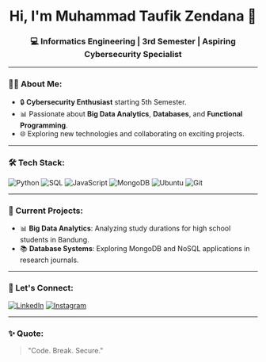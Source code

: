 <h1 align="center">Hi, I'm Muhammad Taufik Zendana 👋</h1>
<h3 align="center">💻 Informatics Engineering | 3rd Semester | Aspiring Cybersecurity Specialist</h3>

---

### 🧑‍💻 About Me:
- 🔒 **Cybersecurity Enthusiast** starting 5th Semester.  
- 📊 Passionate about **Big Data Analytics**, **Databases**, and **Functional Programming**.  
- 🌐 Exploring new technologies and collaborating on exciting projects.  

---

### 🛠️ Tech Stack:
<p>
  <img src="https://img.shields.io/badge/Python-3776AB?style=for-the-badge&logo=python&logoColor=white" alt="Python"/>
  <img src="https://img.shields.io/badge/SQL-003B57?style=for-the-badge&logo=postgresql&logoColor=white" alt="SQL"/>
  <img src="https://img.shields.io/badge/JavaScript-F7DF1E?style=for-the-badge&logo=javascript&logoColor=black" alt="JavaScript"/>
  <img src="https://img.shields.io/badge/MongoDB-47A248?style=for-the-badge&logo=mongodb&logoColor=white" alt="MongoDB"/>
  <img src="https://img.shields.io/badge/Ubuntu-E95420?style=for-the-badge&logo=ubuntu&logoColor=white" alt="Ubuntu"/>
  <img src="https://img.shields.io/badge/Git-F05032?style=for-the-badge&logo=git&logoColor=white" alt="Git"/>
</p>

---

### 🌟 Current Projects:
- 📊 **Big Data Analytics**: Analyzing study durations for high school students in Bandung.  
- 📚 **Database Systems**: Exploring MongoDB and NoSQL applications in research journals.  

---

### 🤝 Let's Connect:
<p>
  <a href="https://www.linkedin.com/in/taufik-zendana/"><img src="https://img.shields.io/badge/LinkedIn-0077B5?style=for-the-badge&logo=linkedin&logoColor=white" alt="LinkedIn"/></a>
  <a href="https://www.instagram.com/zennd_/"><img src="https://img.shields.io/badge/Instagram-E4405F?style=for-the-badge&logo=instagram&logoColor=white" alt="Instagram"/></a>
</p>

---

### ✨ Quote:
> "Code. Break. Secure."
